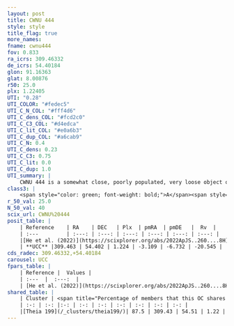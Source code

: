 ```yaml
---
layout: post
title: CWNU 444
style: style
title_flag: true
more_names: 
fname: cwnu444
fov: 0.833
ra_icrs: 309.46332
de_icrs: 54.40184
glon: 91.16363
glat: 8.00876
r50: 25.0
plx: 1.22405
UTI: "0.28"
UTI_COLOR: "#fedec5"
UTI_C_N_COL: "#fff4d6"
UTI_C_dens_COL: "#fcd2c0"
UTI_C_C3_COL: "#d4edca"
UTI_C_lit_COL: "#e0a6b3"
UTI_C_dup_COL: "#a6cab9"
UTI_C_N: 0.4
UTI_C_dens: 0.23
UTI_C_C3: 0.75
UTI_C_lit: 0.0
UTI_C_dup: 1.0
UTI_summary: |
    CWNU 444 is a somewhat close, poorly populated, very loose object of high C3 quality. It was recently reported in the literature. This object shares a large percentage of members with a later reported entry.
class3: |
    <span style="color: green; font-weight: bold;">A</span><span style="color: #FFC300; font-weight: bold;">B</span>
r_50_val: 25.0
N_50_val: 40
scix_url: CWNU%20444
posit_table: |
    | Reference    | RA    | DEC   | Plx  | pmRA  | pmDE   |  Rv  |
    | :---         | :---: | :---: | :---: | :---: | :---: | :---: |
    |[He et al. (2022)](https://scixplorer.org/abs/2022ApJS..260....8H) | 309.476 | 54.518 | 1.24 | -3.1 | -6.69 | -35.1 |
    | **UCC** |309.463 | 54.402 | 1.224 | -3.109 | -6.732 | -20.545 | 
cds_radec: 309.46332,+54.40184
carousel: UCC
fpars_table: |
    | Reference |  Values |
    | :---  |  :---:  |
    | [He et al. (2022)](https://scixplorer.org/abs/2022ApJS..260....8H) | `AG=0.45, m-M=9.3, logAge=7.9, Z=0.018` |
shared_table: |
    | Cluster | <span title="Percentage of members that this OC shares with the ones listed">%</span>   | RA   | DEC   | Plx   | pmRA  | pmDE  | Rv | UTI |
    | :-: | :-: |:-: | :-: | :-: | :-: | :-: | :-: | :-: |
    |[Theia 199](/_clusters/theia199/)| 87.5 | 309.43 | 54.51 | 1.22 | -3.1 | -6.73 | -20.54 |0.09 |
---
```

